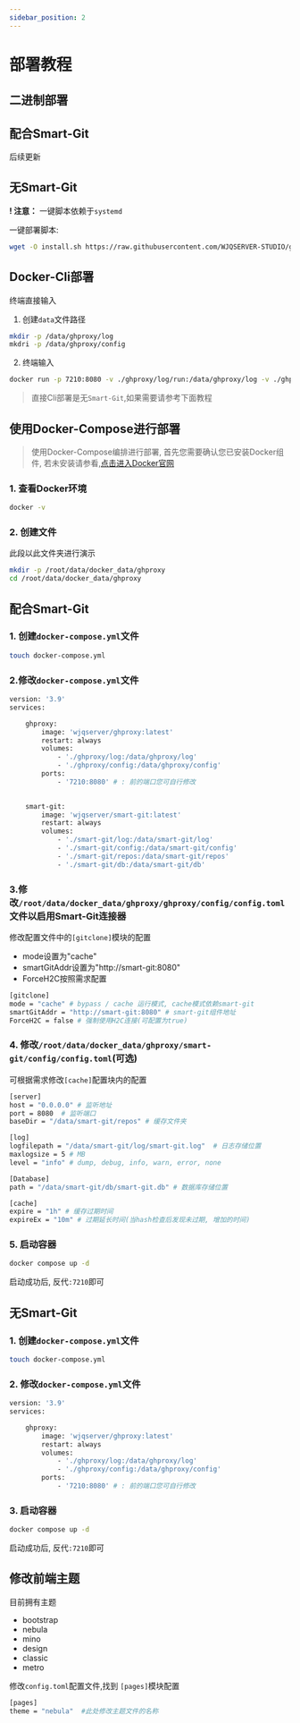 ```yaml
---
sidebar_position: 2
---
```


# 部署教程

## 二进制部署

## 配合Smart-Git

后续更新

## 无Smart-Git

**! 注意：** 
一键脚本依赖于`systemd`

一键部署脚本:
```bash
wget -O install.sh https://raw.githubusercontent.com/WJQSERVER-STUDIO/ghproxy/main/deploy/install.sh && chmod +x install.sh &&./install.sh
```

## Docker-Cli部署

终端直接输入

1. 创建`data`文件路径
```bash
mkdir -p /data/ghproxy/log
mkdri -p /data/ghproxy/config
```
2. 终端输入
```bash
docker run -p 7210:8080 -v ./ghproxy/log/run:/data/ghproxy/log -v ./ghproxy/log/caddy:/data/caddy/log -v ./ghproxy/config:/data/ghproxy/config  --restart always wjqserver/ghproxy
```
>直接Cli部署是无`Smart-Git`,如果需要请参考下面教程

## 使用Docker-Compose进行部署

> 使用Docker-Compose编排进行部署, 首先您需要确认您已安装Docker组件, 若未安装请参看,[点击进入Docker官网](https://docs.docker.com/get-started/get-docker/)

### 1. 查看Docker环境
```bash
docker -v
```

### 2. 创建文件
此段以此文件夹进行演示

```bash
mkdir -p /root/data/docker_data/ghproxy
cd /root/data/docker_data/ghproxy
```

## 配合Smart-Git

### 1. 创建`docker-compose.yml`文件

```bash
touch docker-compose.yml
```

### 2.修改`docker-compose.yml`文件

```bash
version: '3.9'
services:

    ghproxy:
        image: 'wjqserver/ghproxy:latest'
        restart: always
        volumes:
            - './ghproxy/log:/data/ghproxy/log'
            - './ghproxy/config:/data/ghproxy/config'
        ports:
            - '7210:8080' # : 前的端口您可自行修改

            
    smart-git:
        image: 'wjqserver/smart-git:latest'
        restart: always
        volumes:
            - './smart-git/log:/data/smart-git/log'
            - './smart-git/config:/data/smart-git/config'
            - './smart-git/repos:/data/smart-git/repos'
            - './smart-git/db:/data/smart-git/db'
```

### 3.修改`/root/data/docker_data/ghproxy/ghproxy/config/config.toml`文件以启用Smart-Git连接器


修改配置文件中的`[gitclone]`模块的配置

- mode设置为"cache"
- smartGitAddr设置为"http://smart-git:8080"
- ForceH2C按照需求配置


```bash
[gitclone]
mode = "cache" # bypass / cache 运行模式, cache模式依赖smart-git
smartGitAddr = "http://smart-git:8080" # smart-git组件地址
ForceH2C = false # 强制使用H2C连接(可配置为true)
```

### 4. 修改`/root/data/docker_data/ghproxy/smart-git/config/config.toml`(可选)

可根据需求修改`[cache]`配置块内的配置

```bash
[server]
host = "0.0.0.0" # 监听地址
port = 8080  # 监听端口
baseDir = "/data/smart-git/repos" # 缓存文件夹

[log]
logfilepath = "/data/smart-git/log/smart-git.log"  # 日志存储位置
maxlogsize = 5 # MB
level = "info" # dump, debug, info, warn, error, none

[Database]
path = "/data/smart-git/db/smart-git.db" # 数据库存储位置

[cache]
expire = "1h" # 缓存过期时间
expireEx = "10m" # 过期延长时间(当hash检查后发现未过期, 增加的时间)
```

### 5. 启动容器

```bash
docker compose up -d
```

启动成功后, 反代`:7210`即可

## 无Smart-Git


### 1. 创建`docker-compose.yml`文件

```bash
touch docker-compose.yml
```

### 2. 修改`docker-compose.yml`文件

```bash
version: '3.9'
services:

    ghproxy:
        image: 'wjqserver/ghproxy:latest'
        restart: always
        volumes:
            - './ghproxy/log:/data/ghproxy/log'
            - './ghproxy/config:/data/ghproxy/config'
        ports:
            - '7210:8080' # : 前的端口您可自行修改

```
### 3. 启动容器

```bash
docker compose up -d
```

启动成功后, 反代`:7210`即可



## 修改前端主题


目前拥有主题
- bootstrap
- nebula
- mino
- design
- classic
- metro

修改`config.toml`配置文件,找到 `[pages]`模块配置

```bash
[pages]
theme = "nebula"  #此处修改主题文件的名称
```